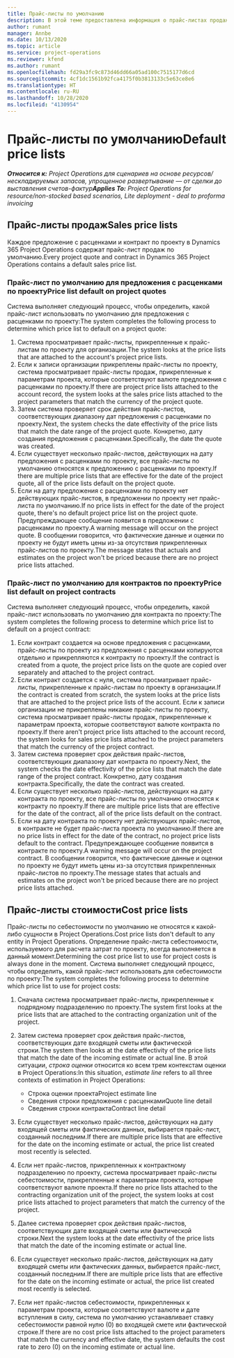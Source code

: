 ```yaml
---
title: Прайс-листы по умолчанию
description: В этой теме предоставлена информация о прайс-листах продаж и себестоимости по умолчанию в Project Operations.
author: rumant
manager: Annbe
ms.date: 10/13/2020
ms.topic: article
ms.service: project-operations
ms.reviewer: kfend
ms.author: rumant
ms.openlocfilehash: fd29a3fc9c873d46dd66a05ad100c7515177d6cd
ms.sourcegitcommit: 4cf1dc1561b92fca4175f0b3813133c5e63ce8e6
ms.translationtype: HT
ms.contentlocale: ru-RU
ms.lasthandoff: 10/28/2020
ms.locfileid: "4130954"
---
```

# <a name="default-price-lists"></a><span data-ttu-id="ad302-103">Прайс-листы по умолчанию</span><span class="sxs-lookup"><span data-stu-id="ad302-103">Default price lists</span></span>

<span data-ttu-id="ad302-104">_**Относится к:** Project Operations для сценариев на основе ресурсов/нескладируемых запасов, упрощенное развертывание — от сделки до выставления счетов-фактур_</span><span class="sxs-lookup"><span data-stu-id="ad302-104">_**Applies To:** Project Operations for resource/non-stocked based scenarios, Lite deployment - deal to proforma invoicing_</span></span>

## <a name="sales-price-lists"></a><span data-ttu-id="ad302-105">Прайс-листы продаж</span><span class="sxs-lookup"><span data-stu-id="ad302-105">Sales price lists</span></span>

<span data-ttu-id="ad302-106">Каждое предложение с расценками и контракт по проекту в Dynamics 365 Project Operations содержат прайс-лист продаж по умолчанию.</span><span class="sxs-lookup"><span data-stu-id="ad302-106">Every project quote and contract in Dynamics 365 Project Operations contains a default sales price list.</span></span> 

### <a name="price-list-default-on-project-quotes"></a><span data-ttu-id="ad302-107">Прайс-лист по умолчанию для предложения с расценками по проекту</span><span class="sxs-lookup"><span data-stu-id="ad302-107">Price list default on project quotes</span></span>
<span data-ttu-id="ad302-108">Система выполняет следующий процесс, чтобы определить, какой прайс-лист использовать по умолчанию для предложения с расценками по проекту:</span><span class="sxs-lookup"><span data-stu-id="ad302-108">The system completes the following process to determine which price list to default on a project quote:</span></span>

1. <span data-ttu-id="ad302-109">Система просматривает прайс-листы, прикрепленные к прайс-листам по проекту для организации.</span><span class="sxs-lookup"><span data-stu-id="ad302-109">The system looks at the price lists that are attached to the account's project price lists.</span></span> 
2. <span data-ttu-id="ad302-110">Если к записи организации прикреплены прайс-листы по проекту, система просматривает прайс-листы продаж, прикрепленные к параметрам проекта, которые соответствуют валюте предложения с расценками по проекту.</span><span class="sxs-lookup"><span data-stu-id="ad302-110">If there are project price lists attached to the account record, the system looks at the sales price lists attached to the project parameters that match the currency of the project quote.</span></span>
3. <span data-ttu-id="ad302-111">Затем система проверяет срок действия прайс-листов, соответствующих диапазону дат предложения с расценками по проекту.</span><span class="sxs-lookup"><span data-stu-id="ad302-111">Next, the system checks the date effectivity of the price lists that match the date range of the project quote.</span></span> <span data-ttu-id="ad302-112">Конкретно, дату создания предложения с расценками.</span><span class="sxs-lookup"><span data-stu-id="ad302-112">Specifically, the date the quote was created.</span></span>
4. <span data-ttu-id="ad302-113">Если существует несколько прайс-листов, действующих на дату предложения с расценками по проекту, все прайс-листы по умолчанию относятся к предложению с расценками по проекту.</span><span class="sxs-lookup"><span data-stu-id="ad302-113">If there are multiple price lists that are effective for the date of the project quote, all of the price lists default on the project quote.</span></span>
5. <span data-ttu-id="ad302-114">Если на дату предложения с расценками по проекту нет действующих прайс-листов, в предложении по проекту нет прайс-листа по умолчанию.</span><span class="sxs-lookup"><span data-stu-id="ad302-114">If no price lists in effect for the date of the project quote, there's no default project price list on the project quote.</span></span> <span data-ttu-id="ad302-115">Предупреждающее сообщение появится в предложении с расценками по проекту.</span><span class="sxs-lookup"><span data-stu-id="ad302-115">A warning message will occur on the project quote.</span></span> <span data-ttu-id="ad302-116">В сообщении говорится, что фактические данные и оценки по проекту не будут иметь цены из-за отсутствия прикрепленных прайс-листов по проекту.</span><span class="sxs-lookup"><span data-stu-id="ad302-116">The message states that actuals and estimates on the project won't be priced because there are no project price lists attached.</span></span>

### <a name="price-list-default-on-project-contracts"></a><span data-ttu-id="ad302-117">Прайс-лист по умолчанию для контрактов по проекту</span><span class="sxs-lookup"><span data-stu-id="ad302-117">Price list default on project contracts</span></span> 
<span data-ttu-id="ad302-118">Система выполняет следующий процесс, чтобы определить, какой прайс-лист использовать по умолчанию для контракта по проекту:</span><span class="sxs-lookup"><span data-stu-id="ad302-118">The system completes the following process to determine which price list to default on a project contract:</span></span>

1. <span data-ttu-id="ad302-119">Если контракт создается на основе предложения с расценками, прайс-листы по проекту из предложения с расценками копируются отдельно и прикрепляются к контракту по проекту.</span><span class="sxs-lookup"><span data-stu-id="ad302-119">If the contract is created from a quote, the project price lists on the quote are copied over separately and attached to the project contract.</span></span>
2. <span data-ttu-id="ad302-120">Если контракт создается с нуля, система просматривает прайс-листы, прикрепленные к прайс-листам по проекту в организации.</span><span class="sxs-lookup"><span data-stu-id="ad302-120">If the contract is created from scratch, the system looks at the price lists that are attached to the project price lists of the account.</span></span> <span data-ttu-id="ad302-121">Если к записи организации не прикреплены никакие прайс-листы по проекту, система просматривает прайс-листы продаж, прикрепленные к параметрам проекта, которые соответствуют валюте контракта по проекту.</span><span class="sxs-lookup"><span data-stu-id="ad302-121">If there aren't project price lists attached to the account record, the system looks for sales price lists attached to the project parameters that match the currency of the project contract.</span></span>
4. <span data-ttu-id="ad302-122">Затем система проверяет срок действия прайс-листов, соответствующих диапазону дат контракта по проекту.</span><span class="sxs-lookup"><span data-stu-id="ad302-122">Next, the system checks the date effectivity of the price lists that match the date range of the project contract.</span></span> <span data-ttu-id="ad302-123">Конкретно, дату создания контракта.</span><span class="sxs-lookup"><span data-stu-id="ad302-123">Specifically, the date the contract was created.</span></span>
5. <span data-ttu-id="ad302-124">Если существует несколько прайс-листов, действующих на дату контракта по проекту, все прайс-листы по умолчанию относятся к контракту по проекту.</span><span class="sxs-lookup"><span data-stu-id="ad302-124">If there are multiple price lists that are effective for the date of the contract, all of the price lists default on the contract.</span></span>
6. <span data-ttu-id="ad302-125">Если на дату контракта по проекту нет действующих прайс-листов, в контракте не будет прайс-листа проекта по умолчанию.</span><span class="sxs-lookup"><span data-stu-id="ad302-125">If there are no price lists in effect for the date of the contract, no project price lists default to the contract.</span></span> <span data-ttu-id="ad302-126">Предупреждающее сообщение появится в контракте по проекту.</span><span class="sxs-lookup"><span data-stu-id="ad302-126">A warning message will occur on the project contract.</span></span> <span data-ttu-id="ad302-127">В сообщении говорится, что фактические данные и оценки по проекту не будут иметь цены из-за отсутствия прикрепленных прайс-листов по проекту.</span><span class="sxs-lookup"><span data-stu-id="ad302-127">The message states that actuals and estimates on the project won't be priced because there are no project price lists attached.</span></span>

## <a name="cost-price-lists"></a><span data-ttu-id="ad302-128">Прайс-листы стоимости</span><span class="sxs-lookup"><span data-stu-id="ad302-128">Cost price lists</span></span>

<span data-ttu-id="ad302-129">Прайс-листы по себестоимости по умолчанию не относятся к какой-либо сущности в Project Operations.</span><span class="sxs-lookup"><span data-stu-id="ad302-129">Cost price lists don't default to any entity in Project Operations.</span></span> <span data-ttu-id="ad302-130">Определение прайс-листа себестоимости, используемого для расчета затрат по проекту, всегда выполняется в данный момент.</span><span class="sxs-lookup"><span data-stu-id="ad302-130">Determining the cost price list to use for project costs is always done in the moment.</span></span> <span data-ttu-id="ad302-131">Система выполняет следующий процесс, чтобы определить, какой прайс-лист использовать для себестоимости по проекту:</span><span class="sxs-lookup"><span data-stu-id="ad302-131">The system completes the following process to determine which price list to use for project costs:</span></span>

1. <span data-ttu-id="ad302-132">Сначала система просматривает прайс-листы, прикрепленные к подрядному подразделению по проекту.</span><span class="sxs-lookup"><span data-stu-id="ad302-132">The system first looks at the price lists that are attached to the contracting organization unit of the project.</span></span>
2. <span data-ttu-id="ad302-133">Затем система проверяет срок действия прайс-листов, соответствующих дате входящей сметы или фактической строки.</span><span class="sxs-lookup"><span data-stu-id="ad302-133">The system then looks at the date effectivity of the price lists that match the date of the incoming estimate or actual line.</span></span> <span data-ttu-id="ad302-134">В этой ситуации, *строка оценки* относится ко всем трем контекстам оценки в Project Operations:</span><span class="sxs-lookup"><span data-stu-id="ad302-134">In this situation, *estimate line* refers to all three contexts of estimation in Project Operations:</span></span>

    - <span data-ttu-id="ad302-135">Строка оценки проекта</span><span class="sxs-lookup"><span data-stu-id="ad302-135">Project estimate line</span></span>
    - <span data-ttu-id="ad302-136">Сведения строки предложения с расценками</span><span class="sxs-lookup"><span data-stu-id="ad302-136">Quote line detail</span></span>
    - <span data-ttu-id="ad302-137">Сведения строки контракта</span><span class="sxs-lookup"><span data-stu-id="ad302-137">Contract line detail</span></span>
  
3. <span data-ttu-id="ad302-138">Если существует несколько прайс-листов, действующих на дату входящей сметы или фактических данных, выбирается прайс-лист, созданный последним.</span><span class="sxs-lookup"><span data-stu-id="ad302-138">If there are multiple price lists that are effective for the date on the incoming estimate or actual, the price list created most recently is selected.</span></span>
4. <span data-ttu-id="ad302-139">Если нет прайс-листов, прикрепленных к контрактному подразделению по проекту, система просматривает прайс-листы себестоимости, прикрепленные к параметрам проекта, которые соответствуют валюте проекта.</span><span class="sxs-lookup"><span data-stu-id="ad302-139">If there no price lists attached to the contracting organization unit of the project, the system looks at cost price lists attached to project parameters that match the currency of the project.</span></span>
5. <span data-ttu-id="ad302-140">Далее система проверяет срок действия прайс-листов, соответствующих дате входящей сметы или фактической строки.</span><span class="sxs-lookup"><span data-stu-id="ad302-140">Next the system looks at the date effectivity of the price lists that match the date of the incoming estimate or actual line.</span></span> 
6. <span data-ttu-id="ad302-141">Если существует несколько прайс-листов, действующих на дату входящей сметы или фактических данных, выбирается прайс-лист, созданный последним.</span><span class="sxs-lookup"><span data-stu-id="ad302-141">If there are multiple price lists that are effective for the date on the incoming estimate or actual, the price list created most recently is selected.</span></span>
7. <span data-ttu-id="ad302-142">Если нет прайс-листов себестоимости, прикрепленных к параметрам проекта, которые соответствуют валюте и дате вступления в силу, система по умолчанию устанавливает ставку себестоимости равной нулю (0) во входящей смете или фактической строке.</span><span class="sxs-lookup"><span data-stu-id="ad302-142">If there are no cost price lists attached to the project parameters that match the currency and effective date, the system defaults the cost rate to zero (0) on the incoming estimate or actual line.</span></span>
